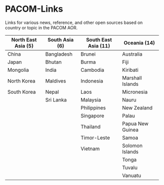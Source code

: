 # PACOM-Links

Links for various news, reference, and other open sources based on country or topic in the PACOM AOR.

| North East Asia (5) | South Asia (6) | South East Asia (11) | Oceania (14) |
| --- | --- | --- | --- |
| China | Bangladesh | Brunei | Australia |
| Japan | Bhutan | Burma | Fiji |
| Mongolia | India | Cambodia | Kiribati |
| North Korea | Maldives | Indonesia | Marshall Islands |
| South Korea   | Nepal | Laos | Micronesia |
| | Sri Lanka | Malaysia | Nauru |
| | | Philippines | New Zealand |
| | | Singapore | Palau |
| | | Thailand | Papua New Guinea |
| | | Timor-Leste | Samoa |
| | | Vietnam | Solomon Islands |
| | | | Tonga |
| | | | Tuvalu |
| | | | Vanuatu |



